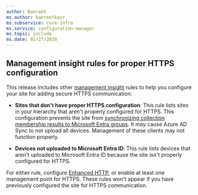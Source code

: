 ```yaml
---
author: Banreet
ms.author: banreetkaur
ms.subservice: core-infra
ms.service: configuration-manager
ms.topic: include
ms.date: 02/27/2020
---
```


## <a name="bkmk_insight"></a> Management insight rules for proper HTTPS configuration

<!--6268489-->

This release includes other [management insight](../../../../servers/manage/management-insights.md) rules to help you configure your site for adding secure HTTPS communication:

- **Sites that don't have proper HTTPS configuration**: This rule lists sites in your hierarchy that aren't properly configured for HTTPS. This configuration prevents the site from [synchronizing collection membership results to Microsoft Entra groups](../../../../clients/manage/collections/create-collections.md#bkmk_aadcollsync). It may cause Azure AD Sync to not upload all devices. Management of these clients may not function properly.

- **Devices not uploaded to Microsoft Entra ID**: This rule lists devices that aren't uploaded to Microsoft Entra ID because the site isn't properly configured for HTTPS.

For either rule, configure [Enhanced HTTP](../../../../plan-design/hierarchy/enhanced-http.md), or enable at least one management point for HTTPS. These rules won't appear if you have previously configured the site for HTTPS communication.
